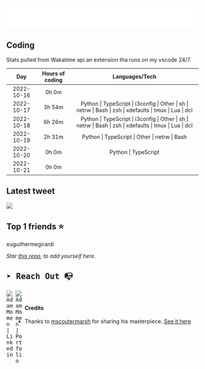 
![test image size](/assets/welcome_message.gif)

## Coding
Stats pulled from Wakatime api an extension tha runs on my vscode 24/7.

|Day|Hours of coding|Languages/Tech|
|:-:|:-:|:-:|
|2022-10-16|0h 0m||
|2022-10-17|3h 54m|Python &#124; TypeScript &#124; i3config &#124; Other &#124; sh &#124; netrw &#124; Bash &#124; zsh &#124; xdefaults &#124; tmux &#124; Lua &#124; dcl|
|2022-10-18|6h 26m|Python &#124; TypeScript &#124; i3config &#124; Other &#124; sh &#124; netrw &#124; Bash &#124; zsh &#124; xdefaults &#124; tmux &#124; Lua &#124; dcl|
|2022-10-19|2h 31m|Python &#124; TypeScript &#124; Other &#124; netrw &#124; Bash|
|2022-10-20|0h 0m|Python &#124; TypeScript|
|2022-10-21|0h 0m||

## Latest tweet
[<img src="<tweet-image-url>" width="400">](<tweet-url>)

## Top 1 friends ⭐️
euguilhermegirardi

*Star [this repo](https://github.com/AdamMomen/AdamMomen), to add yourself here.*


<samp>

## ➤ Reach Out :mailbox_with_no_mail:

>
  <a href="https://www.linkedin.com/in/adam-momen-99596275/">
     <img align="left" alt="Adam Momen | Linkedin" width="24px" src="./assets/Linkedin.svg" />
   </a>

   <a href="https://adammomen.com/">
     <img align="left" alt="Adam Momen | Portfolio" width="24px" src="./assets/web.svg" />
   </a>

</samp>

<br>

#### Credits
* Thanks to [mscoutermarsh](https://github.com/mscoutermarsh) for sharing his masterpiece. [See it here](https://github.com/mscoutermarsh/mscoutermarsh)